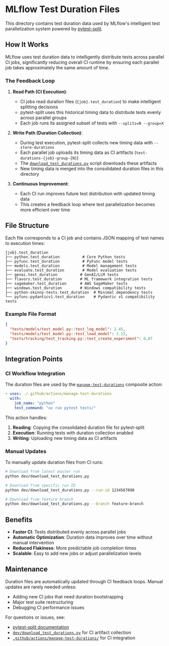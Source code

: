 # MLflow Test Duration Files

This directory contains test duration data used by MLflow's intelligent test parallelization system powered by [pytest-split](https://github.com/jerry-git/pytest-split).

## How It Works

MLflow uses test duration data to intelligently distribute tests across parallel CI jobs, significantly reducing overall CI runtime by ensuring each parallel job takes approximately the same amount of time.

### The Feedback Loop

1. **Read Path (CI Execution)**:

   - CI jobs read duration files (`{job}.test_duration`) to make intelligent splitting decisions
   - pytest-split uses this historical timing data to distribute tests evenly across parallel groups
   - Each job runs its assigned subset of tests with `--splits=N --group=X`

2. **Write Path (Duration Collection)**:

   - During test execution, pytest-split collects new timing data with `--store-durations`
   - Each parallel job uploads its timing data as CI artifacts (`test-durations-{job}-group-{N}`)
   - The [`download_test_durations.py`](../../../dev/download_test_durations.py) script downloads these artifacts
   - New timing data is merged into the consolidated duration files in this directory

3. **Continuous Improvement**:
   - Each CI run improves future test distribution with updated timing data
   - This creates a feedback loop where test parallelization becomes more efficient over time

## File Structure

Each file corresponds to a CI job and contains JSON mapping of test names to execution times:

```
{job}.test_duration
├── python.test_duration          # Core Python tests
├── pyfunc.test_duration          # PyFunc model tests
├── models.test_duration          # Model management tests
├── evaluate.test_duration        # Model evaluation tests
├── genai.test_duration          # GenAI/LLM tests
├── flavors.test_duration        # ML framework integration tests
├── sagemaker.test_duration      # AWS SageMaker tests
├── windows.test_duration        # Windows compatibility tests
├── python-skinny-tests.test_duration  # Minimal dependency tests
└── pyfunc-pydanticv1.test_duration    # Pydantic v1 compatibility tests
```

### Example File Format

```json
{
  "tests/models/test_model.py::test_log_model": 2.45,
  "tests/models/test_model.py::test_load_model": 1.23,
  "tests/tracking/test_tracking.py::test_create_experiment": 0.87
}
```

## Integration Points

### CI Workflow Integration

The duration files are used by the [`manage-test-durations`](../actions/manage-test-durations/action.yml) composite action:

```yaml
- uses: ./.github/actions/manage-test-durations
  with:
    job_name: "python"
    test_command: "uv run pytest tests/"
```

This action handles:

1. **Reading**: Copying the consolidated duration file for pytest-split
2. **Execution**: Running tests with duration collection enabled
3. **Writing**: Uploading new timing data as CI artifacts

### Manual Updates

To manually update duration files from CI runs:

```bash
# Download from latest master run
python dev/download_test_durations.py

# Download from specific run ID
python dev/download_test_durations.py --run-id 1234567890

# Download from feature branch
python dev/download_test_durations.py --branch feature-branch
```

## Benefits

- **Faster CI**: Tests distributed evenly across parallel jobs
- **Automatic Optimization**: Duration data improves over time without manual intervention
- **Reduced Flakiness**: More predictable job completion times
- **Scalable**: Easy to add new jobs or adjust parallelization levels

## Maintenance

Duration files are automatically updated through CI feedback loops. Manual updates are rarely needed unless:

- Adding new CI jobs that need duration bootstrapping
- Major test suite restructuring
- Debugging CI performance issues

For questions or issues, see:

- [pytest-split documentation](https://github.com/jerry-git/pytest-split)
- [`dev/download_test_durations.py`](../../../dev/download_test_durations.py) for CI artifact collection
- [`.github/actions/manage-test-durations/`](../actions/manage-test-durations/) for CI integration
